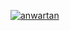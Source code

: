 [![anwartan](https://circleci.com/gh/anwartan/themovieapp.svg?style=svg)](https://circleci.com/gh/anwartan/themovieapp)
